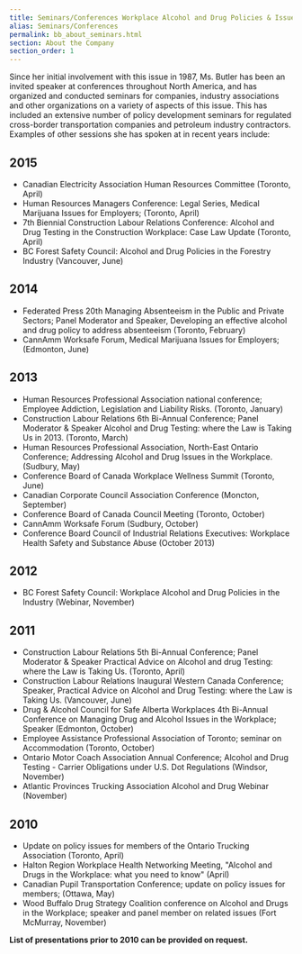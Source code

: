 ```yaml
---
title: Seminars/Conferences Workplace Alcohol and Drug Policies & Issues
alias: Seminars/Conferences
permalink: bb_about_seminars.html
section: About the Company
section_order: 1
---
```


Since her initial involvement with this issue in 1987, Ms. Butler has been an invited speaker at conferences throughout North America, and has organized and conducted seminars for companies, industry associations and other organizations on a variety of aspects of this issue. This has included an extensive number of policy development seminars for regulated cross-border transportation companies and petroleum industry contractors. Examples of other sessions she has spoken at in recent years include:

## 2015
- Canadian Electricity Association Human Resources Committee (Toronto, April)
- Human Resources Managers Conference: Legal Series, Medical Marijuana Issues for Employers; (Toronto, April)
- 7th Biennial Construction Labour Relations Conference: Alcohol and Drug Testing in the Construction Workplace: Case Law Update (Toronto, April)
- BC Forest Safety Council: Alcohol and Drug Policies in the Forestry Industry (Vancouver, June)

## 2014
- Federated Press 20th Managing Absenteeism in the Public and Private Sectors; Panel Moderator and Speaker, Developing an effective alcohol and drug policy to address absenteeism (Toronto, February)
- CannAmm Worksafe Forum, Medical Marijuana Issues for Employers; (Edmonton, June)

## 2013
- Human Resources Professional Association national conference; Employee Addiction, Legislation and Liability Risks. (Toronto, January)
- Construction Labour Relations 6th Bi-Annual Conference; Panel Moderator & Speaker Alcohol and Drug Testing: where the Law is Taking Us in 2013. (Toronto, March)
- Human Resources Professional Association, North-East Ontario Conference; Addressing Alcohol and Drug Issues in the Workplace. (Sudbury, May)
- Conference Board of Canada Workplace Wellness Summit (Toronto, June)
- Canadian Corporate Council Association Conference (Moncton, September)
- Conference Board of Canada Council Meeting (Toronto, October)
- CannAmm Worksafe Forum (Sudbury, October)
- Conference Board Council of Industrial Relations Executives: Workplace Health Safety and Substance Abuse (October 2013)

## 2012
- BC Forest Safety Council: Workplace Alcohol and Drug Policies in the Industry (Webinar, November)

## 2011
- Construction Labour Relations 5th Bi-Annual Conference; Panel Moderator & Speaker Practical Advice on Alcohol and drug Testing: where the Law is Taking Us. (Toronto, April)
- Construction Labour Relations Inaugural Western Canada Conference; Speaker, Practical Advice on Alcohol and Drug Testing: where the Law is Taking Us. (Vancouver, June)
- Drug & Alcohol Council for Safe Alberta Workplaces 4th Bi-Annual Conference on Managing Drug and Alcohol Issues in the Workplace; Speaker (Edmonton, October)
- Employee Assistance Professional Association of Toronto; seminar on Accommodation (Toronto, October)
- Ontario Motor Coach Association Annual Conference; Alcohol and Drug Testing - Carrier Obligations under U.S. Dot Regulations (Windsor, November)
- Atlantic Provinces Trucking Association Alcohol and Drug Webinar (November)

## 2010
- Update on policy issues for members of the Ontario Trucking Association (Toronto, April)
- Halton Region Workplace Health Networking Meeting, "Alcohol and Drugs in the Workplace: what you need to know" (April)
- Canadian Pupil Transportation Conference; update on policy issues for members; (Ottawa, May)
- Wood Buffalo Drug Strategy Coalition conference on Alcohol and Drugs in the Workplace; speaker and panel member on related issues (Fort McMurray, November)

**List of presentations prior to 2010 can be provided on request.**
